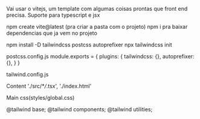 Vai usar o vitejs, um template com algumas coisas prontas que front end precisa.
Suporte para typescript e jsx

npm create vite@latest (pra criar a pasta com o projeto)
npm i pra baixar dependencias que ja vem no projeto

npm install -D tailwindcss postcss autoprefixer
npx tailwindcss init

postcss.config.js
module.exports = {
plugins: {
tailwindcss: {},
autoprefixer: {},
}
}

tailwind.config.js

Content
'./src/\*_/_.tsx',
'./index.html'

Main css(styles/global.css)

@tailwind base;
@tailwind components;
@tailwind utilities;
